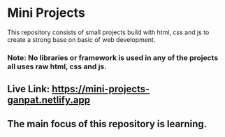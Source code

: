# Mini Projects

This repository consists of small projects build with html, css and js to create a strong base on basic of web development.

### Note: No libraries or framework is used in any of the projects all uses raw html, css and js.

## Live Link: https://mini-projects-ganpat.netlify.app

## The main focus of this repository is learning.
